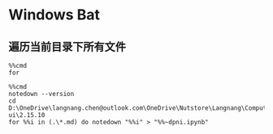 <!-- @format -->

# Windows Bat

## 遍历当前目录下所有文件

```
%%cmd
for
```

```
%%cmd
notedown --version
cd D:\OneDrive\langnang.chen@outlook.com\OneDrive\Nutstore\Langnang\Computer_Science_npm_packages\element-ui\2.15.10
for %%i in (.\*.md) do notedown "%%i" > "%%~dpni.ipynb"
```

